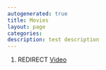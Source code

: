 ```yaml
---
autogenerated: true
title: Movies
layout: page
categories: 
description: test description
---
```


1.  REDIRECT [Video](Video)
